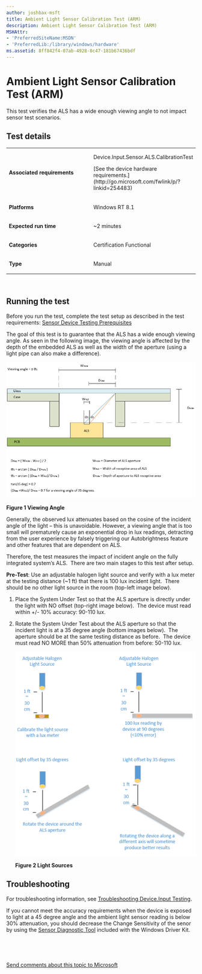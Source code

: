 ```yaml
---
author: joshbax-msft
title: Ambient Light Sensor Calibration Test (ARM)
description: Ambient Light Sensor Calibration Test (ARM)
MSHAttr:
- 'PreferredSiteName:MSDN'
- 'PreferredLib:/library/windows/hardware'
ms.assetid: 8ff842f4-07ab-4928-8c47-181b67436bdf
---
```


# Ambient Light Sensor Calibration Test (ARM)


This test verifies the ALS has a wide enough viewing angle to not impact sensor test scenarios.

## Test details


<table>
<colgroup>
<col width="50%" />
<col width="50%" />
</colgroup>
<tbody>
<tr class="odd">
<td><p><strong>Associated requirements</strong></p></td>
<td><p>Device.Input.Sensor.ALS.CalibrationTest</p>
<p>[See the device hardware requirements.](http://go.microsoft.com/fwlink/p/?linkid=254483)</p></td>
</tr>
<tr class="even">
<td><p><strong>Platforms</strong></p></td>
<td><p>Windows RT 8.1</p></td>
</tr>
<tr class="odd">
<td><p><strong>Expected run time</strong></p></td>
<td><p>~2 minutes</p></td>
</tr>
<tr class="even">
<td><p><strong>Categories</strong></p></td>
<td><p>Certification Functional</p></td>
</tr>
<tr class="odd">
<td><p><strong>Type</strong></p></td>
<td><p>Manual</p></td>
</tr>
</tbody>
</table>

 

## Running the test


Before you run the test, complete the test setup as described in the test requirements: [Sensor Device Testing Prerequisites](sensor-device-testing-prerequisites.md)

The goal of this test is to guarantee that the ALS has a wide enough viewing angle. As seen in the following image, the viewing angle is affected by the depth of the embedded ALS as well as the width of the aperture (using a light pipe can also make a difference).

![viewing angle](images/hck-winb-fig1-viewingangle.png)

**Figure 1 Viewing Angle**

Generally, the observed lux attenuates based on the cosine of the incident angle of the light – this is unavoidable. However, a viewing angle that is too small will prematurely cause an exponential drop in lux readings, detracting from the user experience by falsely triggering our Autobrightness feature and other features that are dependent on ALS.

Therefore, the test measures the impact of incident angle on the fully integrated system’s ALS.  There are two main stages to this test after setup.

**Pre-Test**: Use an adjustable halogen light source and verify with a lux meter at the testing distance (~1 ft) that there is 100 lux incident light.  There should be no other light source in the room (top-left image below).

1.  Place the System Under Test so that the ALS aperture is directly under the light with NO offset (top-right image below).  The device must read within +/- 10% accuracy: 90-110 lux.

2.  Rotate the System Under Test about the ALS aperture so that the incident light is at a 35 degree angle (bottom images below).  The aperture should be at the same testing distance as before.  The device must read NO MORE than 50% attenuation from before: 50-110 lux.

    ![light sources](images/hck-winb-fig2-lightsource.png)

    **Figure 2 Light Sources**

## Troubleshooting


For troubleshooting information, see [Troubleshooting Device.Input Testing](troubleshooting-deviceinput-testing.md).

If you cannot meet the accuracy requirements when the device is exposed to light at a 45 degree angle and the ambient light sensor reading is below 30% attenuation, you should decrease the Change Sensitivity of the senor by using the [Sensor Diagnostic Tool](http://msdn.microsoft.com/library/windows/hardware/Hh780319.aspx) included with the Windows Driver Kit.

 

 

[Send comments about this topic to Microsoft](mailto:wsddocfb@microsoft.com?subject=Documentation%20feedback%20%5Bp_hck\p_hck%5D:%20Ambient%20Light%20Sensor%20Calibration%20Test%20%28ARM%29%20%20RELEASE:%20%284/27/2016%29&body=%0A%0APRIVACY%20STATEMENT%0A%0AWe%20use%20your%20feedback%20to%20improve%20the%20documentation.%20We%20don't%20use%20your%20email%20address%20for%20any%20other%20purpose,%20and%20we'll%20remove%20your%20email%20address%20from%20our%20system%20after%20the%20issue%20that%20you're%20reporting%20is%20fixed.%20While%20we're%20working%20to%20fix%20this%20issue,%20we%20might%20send%20you%20an%20email%20message%20to%20ask%20for%20more%20info.%20Later,%20we%20might%20also%20send%20you%20an%20email%20message%20to%20let%20you%20know%20that%20we've%20addressed%20your%20feedback.%0A%0AFor%20more%20info%20about%20Microsoft's%20privacy%20policy,%20see%20http://privacy.microsoft.com/default.aspx. "Send comments about this topic to Microsoft")




